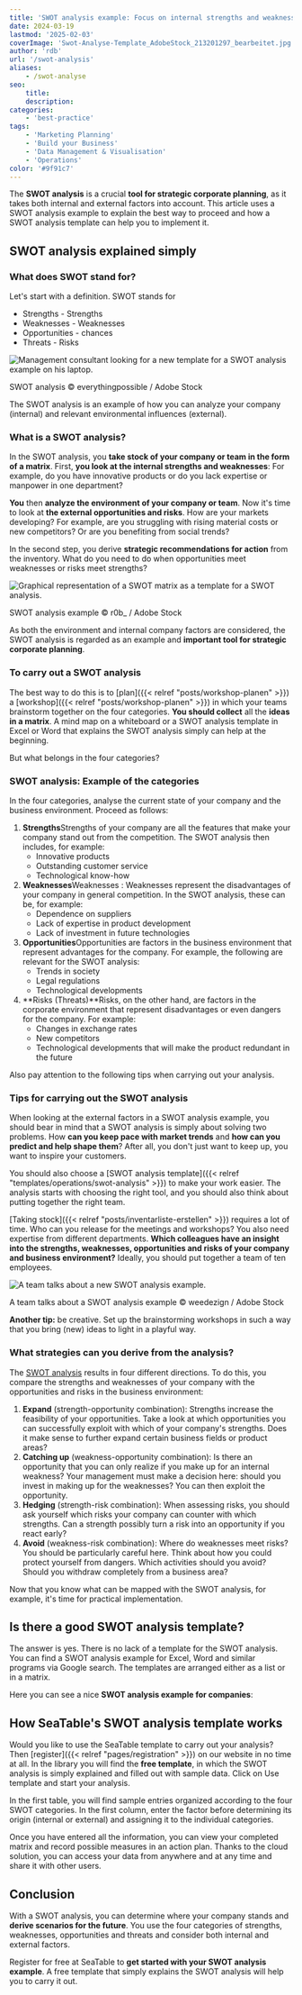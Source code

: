 ```yaml
---
title: 'SWOT analysis example: Focus on internal strengths and weaknesses'
date: 2024-03-19
lastmod: '2025-02-03'
coverImage: 'Swot-Analyse-Template_AdobeStock_213201297_bearbeitet.jpg'
author: 'rdb'
url: '/swot-analysis'
aliases:
    - /swot-analyse
seo:
    title:
    description:
categories:
    - 'best-practice'
tags:
    - 'Marketing Planning'
    - 'Build your Business'
    - 'Data Management & Visualisation'
    - 'Operations'
color: '#9f91c7'
---
```


The **SWOT analysis** is a crucial **tool for strategic corporate planning**, as it takes both internal and external factors into account. This article uses a SWOT analysis example to explain the best way to proceed and how a SWOT analysis template can help you to implement it.

## SWOT analysis explained simply

### What does SWOT stand for?

Let's start with a definition. SWOT stands for

- Strengths - Strengths
- Weaknesses - Weaknesses
- Opportunities - chances
- Threats - Risks

![Management consultant looking for a new template for a SWOT analysis example on his laptop.](Swot-Analyse-Template_AdobeStock_213201297_bearbeitet.jpg)

SWOT analysis © everythingpossible / Adobe Stock

The SWOT analysis is an example of how you can analyze your company (internal) and relevant environmental influences (external).

### What is a SWOT analysis?

In the SWOT analysis, you **take stock of your company or team in the form of a matrix**. First, **you look at the internal strengths and weaknesses**: For example, do you have innovative products or do you lack expertise or manpower in one department?

**You** then **analyze the environment of your company or team**. Now it's time to look at **the external opportunities and risks**. How are your markets developing? For example, are you struggling with rising material costs or new competitors? Or are you benefiting from social trends?

In the second step, you derive **strategic recommendations for action** from the inventory. What do you need to do when opportunities meet weaknesses or risks meet strengths?

![Graphical representation of a SWOT matrix as a template for a SWOT analysis.](Swot-Analyse-template_AdobeStock_41600134_bearbeitet-711x474.jpg)

SWOT analysis example © r0b\_ / Adobe Stock

As both the environment and internal company factors are considered, the SWOT analysis is regarded as an example and **important tool for strategic corporate planning**.

### To carry out a SWOT analysis

The best way to do this is to [plan]({{< relref "posts/workshop-planen" >}}) a [workshop]({{< relref "posts/workshop-planen" >}}) in which your teams brainstorm together on the four categories. **You should collect** all the **ideas in a matrix**. A mind map on a whiteboard or a SWOT analysis template in Excel or Word that explains the SWOT analysis simply can help at the beginning.

But what belongs in the four categories?

### SWOT analysis: Example of the categories

In the four categories, analyse the current state of your company and the business environment. Proceed as follows:

1. **Strengths**Strengths of your company are all the features that make your company stand out from the competition. The SWOT analysis then includes, for example:
    - Innovative products
    - Outstanding customer service
    - Technological know-how
2. **Weaknesses**Weaknesses : Weaknesses represent the disadvantages of your company in general competition. In the SWOT analysis, these can be, for example:
    - Dependence on suppliers
    - Lack of expertise in product development
    - Lack of investment in future technologies
3. **Opportunities**Opportunities are factors in the business environment that represent advantages for the company. For example, the following are relevant for the SWOT analysis:
    - Trends in society
    - Legal regulations
    - Technological developments
4. **Risks (Threats)**Risks, on the other hand, are factors in the corporate environment that represent disadvantages or even dangers for the company. For example:
    - Changes in exchange rates
    - New competitors
    - Technological developments that will make the product redundant in the future

Also pay attention to the following tips when carrying out your analysis.

### Tips for carrying out the SWOT analysis

When looking at the external factors in a SWOT analysis example, you should bear in mind that a SWOT analysis is simply about solving two problems. How **can you keep pace with market trends** and **how can you predict and help shape them**? After all, you don't just want to keep up, you want to inspire your customers.

You should also choose a [SWOT analysis template]({{< relref "templates/operations/swot-analysis" >}}) to make your work easier. The analysis starts with choosing the right tool, and you should also think about putting together the right team.

[Taking stock]({{< relref "posts/inventarliste-erstellen" >}}) requires a lot of time. Who can you release for the meetings and workshops? You also need expertise from different departments. **Which colleagues have an insight into the strengths, weaknesses, opportunities and risks of your company and business environment?** Ideally, you should put together a team of ten employees.

![A team talks about a new SWOT analysis example.](Swot-Analyse-Template_AdobeStock_284656559_bearbeitet-711x474.jpg)

A team talks about a SWOT analysis example © weedezign / Adobe Stock

**Another tip:** be creative. Set up the brainstorming workshops in such a way that you bring (new) ideas to light in a playful way.

### What strategies can you derive from the analysis?

The [SWOT analysis](https://de.wikipedia.org/wiki/SWOT-Analyse) results in four different directions. To do this, you compare the strengths and weaknesses of your company with the opportunities and risks in the business environment:

1. **Expand** (strength-opportunity combination): Strengths increase the feasibility of your opportunities. Take a look at which opportunities you can successfully exploit with which of your company's strengths. Does it make sense to further expand certain business fields or product areas?
2. **Catching up** (weakness-opportunity combination): Is there an opportunity that you can only realize if you make up for an internal weakness? Your management must make a decision here: should you invest in making up for the weaknesses? You can then exploit the opportunity.
3. **Hedging** (strength-risk combination): When assessing risks, you should ask yourself which risks your company can counter with which strengths. Can a strength possibly turn a risk into an opportunity if you react early?
4. **Avoid** (weakness-risk combination): Where do weaknesses meet risks? You should be particularly careful here. Think about how you could protect yourself from dangers. Which activities should you avoid? Should you withdraw completely from a business area?

Now that you know what can be mapped with the SWOT analysis, for example, it's time for practical implementation.

## Is there a good SWOT analysis template?

The answer is yes. There is no lack of a template for the SWOT analysis. You can find a SWOT analysis example for Excel, Word and similar programs via Google search. The templates are arranged either as a list or in a matrix.

Here you can see a nice **SWOT analysis example for companies**:

## How SeaTable's SWOT analysis template works

Would you like to use the SeaTable template to carry out your analysis? Then [register]({{< relref "pages/registration" >}}) on our website in no time at all. In the library you will find the **free template**, in which the SWOT analysis is simply explained and filled out with sample data. Click on Use template and start your analysis.

In the first table, you will find sample entries organized according to the four SWOT categories. In the first column, enter the factor before determining its origin (internal or external) and assigning it to the individual categories.

Once you have entered all the information, you can view your completed matrix and record possible measures in an action plan. Thanks to the cloud solution, you can access your data from anywhere and at any time and share it with other users.

## Conclusion

With a SWOT analysis, you can determine where your company stands and **derive scenarios for the future**. You use the four categories of strengths, weaknesses, opportunities and threats and consider both internal and external factors.

Register for free at SeaTable to **get started with your SWOT analysis example**. A free template that simply explains the SWOT analysis will help you to carry it out.
